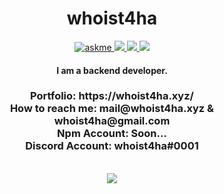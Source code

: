 <div align="center">
  <h1>  whoist4ha  </h1>

<a href="https://discord.com/users/797108592905551943">
<img alt="askme" src="https://img.shields.io/badge/Ask%20me-anything-1abc9c.svg" />
<a  href="mailto:whoist4ha@gmail.com"> 
<img src="https://img.shields.io/badge/Mail-D14836?logo=gmail&logoColor=white"/>
</a>
 <a href="https://whoist4ha.xyz/">
<img src="https://img.shields.io/badge/Personal-D14836?&logoColor=white&color=yellow"/>
</a>
 <a href="https://whoist4ha.xyz/">
<img src="https://komarev.com/ghpvc/?username=whoist4ha"/>
</a>
<h4>I am a backend developer.</b></h4>
<h3>
Portfolio: https://whoist4ha.xyz/ <br/>
How to reach me: mail@whoist4ha.xyz & whoist4ha@gmail.com <br/>
Npm Account: Soon...  <br/>
Discord Account: whoist4ha#0001 <br/>
</h3>
<br/>
<img src="https://skillicons.dev/icons?i=python,c,cs,javascript,typescript,react,html,css,nodejs,vscode,discord&theme=dark" />
<br/>
<br/>
